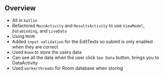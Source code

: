 Overview
---
* All in `kotlin`
* Refactored `MainActivity` and `ResultsActivity` to use `ViewModel`, `Databinding`, and `LiveData`
* Using `MVVM`
* Added `input validation` for the EditTexts so submit is only enabled when they are correct
* Used `Room` to store the users data
* Can see all the data when the user click `See Data` button, brings you to DataActivity
* Used `workerthreads` for Room database when storing
